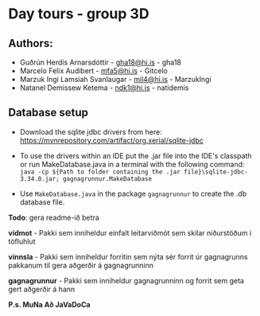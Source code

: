 # Day tours - group 3D
## Authors:
* Guðrún Herdís Arnarsdóttir - gha18@hi.is - gha18
* Marcelo Felix Audibert - mfa5@hi.is - Gitcelo
* Marzuk Ingi Lamsiah Svanlaugar - mil4@hi.is - Marzuklngi
* Natanel Demissew Ketema - ndk1@hi.is - natidemis

## Database setup
* Download the sqlite jdbc drivers from here: https://mvnrepository.com/artifact/org.xerial/sqlite-jdbc
* To use the drivers within an IDE put the .jar file into the IDE's classpath or run MakeDatabase.java 
in a terminal with the following command: `java -cp ${Path to folder containing the .jar file}\sqlite-jdbc-3.34.0.jar; gagnagrunnur.MakeDatabase` 
  
* Use `MakeDatabase.java` in the package `gagnagrunnur` to create the .db database file.

**Todo**: gera readme-ið betra

**vidmot** - Pakki sem inniheldur einfalt leitarviðmót sem skilar niðurstöðum í töfluhlut

**vinnsla** - Pakki sem inniheldur forritin sem nýta sér forrit úr gagnagrunns pakkanum til gera aðgerðir á gagnagrunninn

**gagnagrunnur** - Pakki sem inniheldur gagnagrunninn og forrit sem geta gert aðgerðir á hann



**P.s. MuNa Að JaVaDoCa**